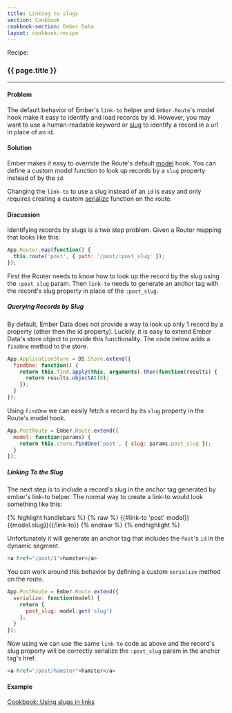 ```yaml
---
title: Linking to slugs
section: Cookbook
cookbook-section: Ember Data
layout: cookbook-recipe
---
```

<span class="recipe-label">Recipe:</span>

### {{ page.title }}
-----

#### Problem

The default behavior of Ember's `link-to` helper and `Ember.Route`'s
model hook make it easy to identify and load records by id. However,
you may want to use a human-readable keyword or [slug][1] to identify
a record in a url in place of an id.

#### Solution

Ember makes it easy to override the Route's default
[model](http://emberjs.com/api/classes/Ember.Route.html#method_model)
hook. You can define a custom model function to look up records by a
`slug` property instead of by the `id`.

Changing the `link-to` to use a slug instead of an `id` is easy and
only requires creating a custom
[serialize](http://emberjs.com/api/classes/Ember.Route.html#method_serialize)
function on the route.

#### Discussion

Identifying records by slugs is a two step problem. Given a Router
mapping that looks like this:

```js
App.Router.map(function() {
  this.route('post', { path: '/post/:post_slug' });
});
```

First the Router needs to know how to look up the record by the slug
using the `:post_slug` param. Then `link-to` needs to generate an
anchor tag with the record's slug property in place of the
`:post_slug`.


##### Querying Records by Slug

By default, Ember Data does not provide a way to look up only 1 record
by a property (other then the id property). Luckily, it is easy to
extend Ember Data's store object to provide this functionality. The
code below adds a `findOne` method to the store.

```js
App.ApplicationStore = DS.Store.extend({
  findOne: function() {
    return this.find.apply(this, arguments).then(function(results) {
      return results.objectAt(0);
    });
  }
});
```

Using `findOne` we can easily fetch a record by its `slug` property in
the Route's model hook.

```js
App.PostRoute = Ember.Route.extend({
  model: function(params) {
    return this.store.findOne('post', { slug: params.post_slug });
  }
});
```

##### Linking To the Slug

The next step is to include a record's slug in the anchor tag
generated by ember's link-to helper. The normal way to create a
link-to would look something like this:

{% highlight handlebars %}
{% raw %}
{{#link-to 'post' model}}{{model.slug}}{{/link-to}}
{% endraw %}
{% endhighlight %}

Unfortunately it will generate an anchor tag that includes the `Post`'s
`id` in the dynamic segment.

```html
<a href="/post/1">hamster</a>
```

You can work around this behavior by defining a custom `serialize`
method on the route.

```js
App.PostRoute = Ember.Route.extend({
  serialize: function(model) {
    return {
      post_slug: model.get('slug')
    };
  }
});
```

Now using we can use the same `link-to` code as above and the
record's slug property will be correctly serialize the `:post_slug`
param in the anchor tag's href.


```html
<a href="/post/hamster">hamster</a>
```

#### Example
<a class="jsbin-embed" href="http://emberjs.jsbin.com/sihubaza/1/edit?output">
Cookbook: Using slugs in links
</a>


  [1]: https://en.wikipedia.org/wiki/Slug_(web_publishing)#Slug
